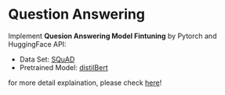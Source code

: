 # Question Answering
Implement **Quesion Answering Model Fintuning** by Pytorch and HuggingFace API:
* Data Set: [SQuAD](https://huggingface.co/datasets/squad)
* Pretrained Model: [distilBert](https://huggingface.co/docs/transformers/model_doc/distilbert)

for more detail explaination, please check [here](https://medium.com/@karary/nlp-question-answering-%E6%A8%A1%E5%9E%8B%E5%AF%A6%E5%81%9A-1-introduction-tokenizer%E8%88%87answer-alignment-be83ccde3398)!